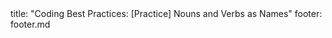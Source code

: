 <frontmatter>
title: "Coding Best Practices: [Practice] Nouns and Verbs as Names"
footer: footer.md
</frontmatter>

<include src="unit-inPage-asFlat.md" boilerplate />